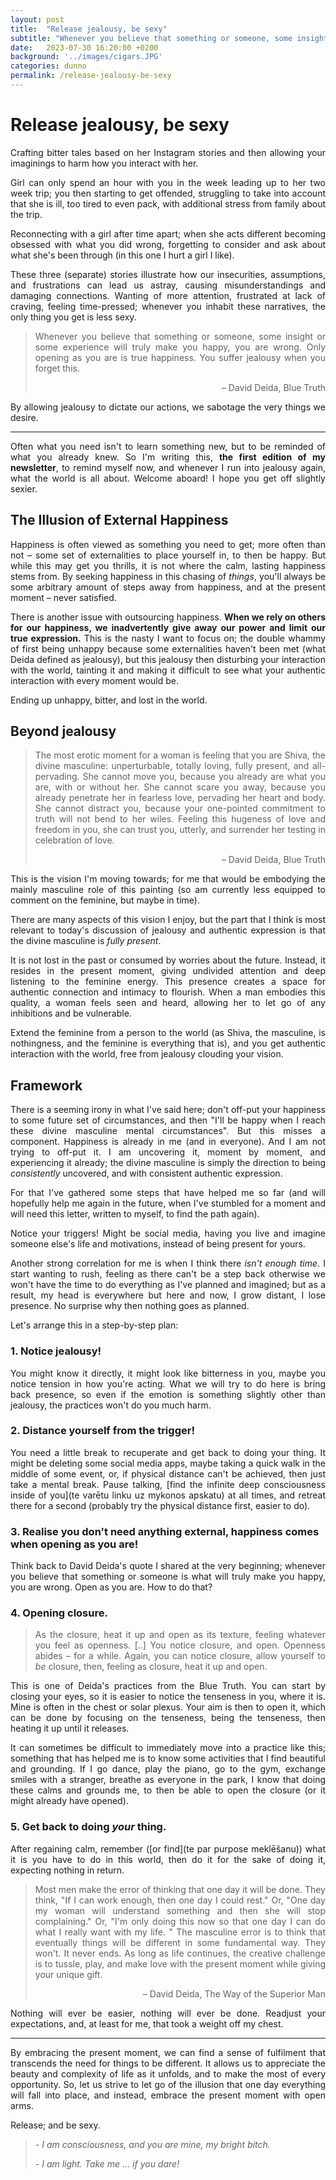 ```yaml
---
layout: post
title:  "Release jealousy, be sexy"
subtitle: "Whenever you believe that something or someone, some insight or some experience will truly make you happy, you are wrong. Only opening as you are is true happiness. You suffer jealousy when you forget this."
date:   2023-07-30 16:20:00 +0200
background: '../images/cigars.JPG'
categories: dunno
permalink: /release-jealousy-be-sexy
---
```

<style>
p {
	text-align: justify
}
</style>


# Release jealousy, be sexy

Crafting bitter tales based on her Instagram stories and then allowing your imaginings to harm how you interact with her.

Girl can only spend an hour with you in the week leading up to her two week trip; you then starting to get offended, struggling to take into account that she is ill, too tired to even pack, with additional stress from family about the trip.

Reconnecting with a girl after time apart; when she acts different becoming obsessed with what you did wrong, forgetting to consider and ask about what she's been through (in this one I hurt a girl I like).

These three (separate) stories illustrate how our insecurities, assumptions, and frustrations can lead us astray, causing misunderstandings and damaging connections. Wanting of more attention, frustrated at lack of craving, feeling time-pressed; whenever you inhabit these narratives, the only thing you get is less sexy.

> Whenever you believe that something or someone, some insight or some experience will truly make you happy, you are wrong. Only opening as you are is true happiness. You suffer jealousy when you forget this.
> <div style="text-align: right"> – David Deida, Blue Truth </div>

By allowing jealousy to dictate our actions, we sabotage the very things we desire.

---

Often what you need isn't to learn something new, but to be reminded of what you already knew. So I'm writing this, **the first edition of my newsletter**, to remind myself now, and whenever I run into jealousy again, what the world is all about. Welcome aboard! I hope you get off slightly sexier.

## The Illusion of External Happiness

Happiness is often viewed as something you need to get; more often than not – some set of externalities to place yourself in, to then be happy. But while this may get you thrills, it is not where the calm, lasting happiness stems from. By seeking happiness in this chasing of *things*, you'll always be some arbitrary amount of steps away from happiness, and at the present moment – never satisfied.

There is another issue with outsourcing happiness. **When we rely on others for our happiness, we inadvertently give away our power and limit our true expression.** This is the nasty I want to focus on; the double whammy of first being unhappy because some externalities haven't been met (what Deida defined as jealousy), but this jealousy then disturbing your interaction with the world, tainting it and making it difficult to see what your authentic interaction with every moment would be.

Ending up unhappy, bitter, and lost in the world.

## Beyond jealousy

> The most erotic moment for a woman is feeling that you are Shiva, the divine masculine: unperturbable, totally loving, fully present, and all-pervading. She cannot move you, because you already are what you are, with or without her. She cannot scare you away, because you already penetrate her in fearless love, pervading her heart and body. She cannot distract you, because your one-pointed commitment to truth will not bend to her wiles. Feeling this hugeness of love and freedom in you, she can trust you, utterly, and surrender her testing in celebration of love.
> <div style="text-align: right"> – David Deida, Blue Truth </div>

This is the vision I'm moving towards; for me that would be embodying the mainly masculine role of this painting (so am currently less equipped to comment on the feminine, but maybe in time).

There are many aspects of this vision I enjoy, but the part that I think is most relevant to today's discussion of jealousy and authentic expression is that the divine masculine is *fully present*.

It is not lost in the past or consumed by worries about the future. Instead, it resides in the present moment, giving undivided attention and deep listening to the feminine energy. This presence creates a space for authentic connection and intimacy to flourish. When a man embodies this quality, a woman feels seen and heard, allowing her to let go of any inhibitions and be vulnerable.

Extend the feminine from a person to the world (as Shiva, the masculine, is nothingness, and the feminine is everything that is), and you get authentic interaction with the world, free from jealousy clouding your vision.

## Framework

There is a seeming irony in what I've said here; don't off-put your happiness to some future set of circumstances, and then "I'll be happy when I reach these divine masculine mental circumstances". But this misses a component. Happiness is already in me (and in everyone). And I am not trying to off-put it. I am uncovering it, moment by moment, and experiencing it already; the divine masculine is simply the direction to being *consistently* uncovered, and with consistent authentic expression.

For that I've gathered some steps that have helped me so far (and will hopefully help me again in the future, when I've stumbled for a moment and will need this letter, written to myself, to find the path again).

Notice your triggers! Might be social media, having you live and imagine someone else's life and motivations, instead of being present for yours.

Another strong correlation for me is when I think there *isn't enough time*. I start wanting to rush, feeling as there can't be a step back otherwise we won't have the time to do everything as I've planned and imagined; but as a result, my head is everywhere but here and now, I grow distant, I lose presence. No surprise why then nothing goes as planned.

Let's arrange this in a step-by-step plan:

### 1. Notice jealousy!

You might know it directly, it might look like bitterness in you, maybe you notice tension in how you're acting. What we will try to do here is bring back presence, so even if the emotion is something slightly other than jealousy, the practices won't do you much harm.

### 2. Distance yourself from the trigger!

You need a little break to recuperate and get back to doing your thing. It might be deleting some social media apps, maybe taking a quick walk in the middle of some event, or, if physical distance can't be achieved, then just take a mental break. Pause talking, [find the infinite deep consciousness inside of you](te varētu linku uz mykonos apskatu) at all times, and retreat there for a second (probably try the physical distance first, easier to do).

### 3. Realise you don't need anything external, happiness comes when opening as you are!

Think back to David Deida's quote I shared at the very beginning; whenever you believe that something or someone is what will truly make you happy, you are wrong. Open as you are. How to do that?

### 4. Opening closure.

> As the closure, heat it up and open as its texture, feeling whatever you feel as openness. [..] You notice closure, and open. Openness abides – for a while. Again, you can notice closure, allow yourself to *be* closure, then, feeling as closure, heat it up and open.
   
This is one of Deida's practices from the Blue Truth. You can start by closing your eyes, so it is easier to notice the tenseness in you, where it is. Mine is often in the chest or solar plexus. Your aim is then to open it, which can be done by focusing on the tenseness, being the tenseness, then heating it up until it releases.

It can sometimes be difficult to immediately move into a practice like this; something that has helped me is to know some activities that I find beautiful and grounding. If I go dance, play the piano, go to the gym, exchange smiles with a stranger, breathe as everyone in the park, I know that doing these calms and grounds me, to then be able to open the closure (or it might already have opened).

### 5. Get back to doing *your* thing.

After regaining calm, remember ([or find](te par purpose meklēšanu)) what it is you have to do in this world, then do it for the sake of doing it, expecting nothing in return.

> Most men make the error of thinking that one day it will be done. They think, "If I can work enough, then one day I could rest." Or, "One day my woman will understand something and then she will stop complaining." Or, "I'm only doing this now so that one day I can do what I really want with my life. " The masculine error is to think that eventually things will be different in some fundamental way. They won't. It never ends. As long as life continues, the creative challenge is to tussle, play, and make love with the present moment while giving your unique gift.
> 
> <div style="text-align: right"> – David Deida, The Way of the Superior Man </div>
   
Nothing will ever be easier, nothing will ever be done. Readjust your expectations, and, at least for me, that took a weight off my chest.

---

By embracing the present moment, we can find a sense of fulfilment that transcends the need for things to be different. It allows us to appreciate the beauty and complexity of life as it unfolds, and to make the most of every opportunity. So, let us strive to let go of the illusion that one day everything will fall into place, and instead, embrace the present moment with open arms.

Release; and be sexy.

> *- I am consciousness, and you are mine, my bright bitch.*
> 
> *- I am light. Take me … if you dare!*
